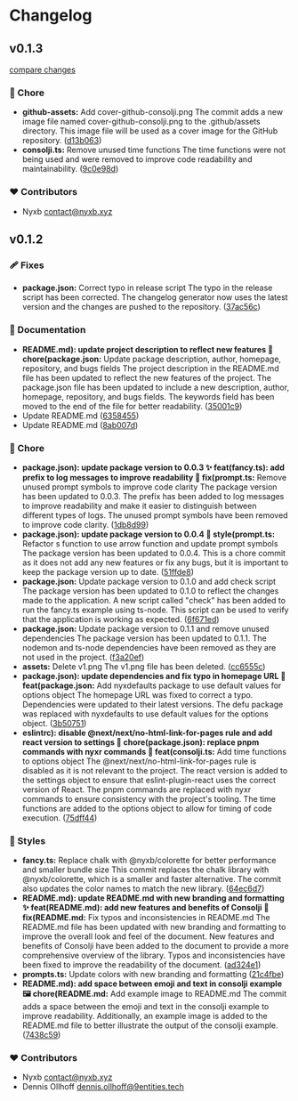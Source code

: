 # Changelog


## v0.1.3

[compare changes](https://github.com/nyxb/consolji/compare/v0.1.2...v0.1.3)


### 🏡 Chore

  - **github-assets:** Add cover-github-consolji.png The commit adds a new image file named cover-github-consolji.png to the .github/assets directory. This image file will be used as a cover image for the GitHub repository. ([d13b063](https://github.com/nyxb/consolji/commit/d13b063))
  - **consolji.ts:** Remove unused time functions The time functions were not being used and were removed to improve code readability and maintainability. ([9c0e98d](https://github.com/nyxb/consolji/commit/9c0e98d))

### ❤️  Contributors

- Nyxb <contact@nyxb.xyz>

## v0.1.2


### 🩹 Fixes

  - **package.json:** Correct typo in release script The typo in the release script has been corrected. The changelog generator now uses the latest version and the changes are pushed to the repository. ([37ac56c](https://github.com/nyxb/consolji/commit/37ac56c))

### 📖 Documentation

  - **README.md): update project description to reflect new features 🚀 chore(package.json:** Update package description, author, homepage, repository, and bugs fields The project description in the README.md file has been updated to reflect the new features of the project. The package.json file has been updated to include a new description, author, homepage, repository, and bugs fields. The keywords field has been moved to the end of the file for better readability. ([35001c9](https://github.com/nyxb/consolji/commit/35001c9))
  - Update README.md ([6358455](https://github.com/nyxb/consolji/commit/6358455))
  - Update README.md ([8ab007d](https://github.com/nyxb/consolji/commit/8ab007d))

### 🏡 Chore

  - **package.json): update package version to 0.0.3 ✨ feat(fancy.ts): add prefix to log messages to improve readability 🐛 fix(prompt.ts:** Remove unused prompt symbols to improve code clarity The package version has been updated to 0.0.3. The prefix has been added to log messages to improve readability and make it easier to distinguish between different types of logs. The unused prompt symbols have been removed to improve code clarity. ([1db8d99](https://github.com/nyxb/consolji/commit/1db8d99))
  - **package.json): update package version to 0.0.4 🎨 style(prompt.ts:** Refactor s function to use arrow function and update prompt symbols The package version has been updated to 0.0.4. This is a chore commit as it does not add any new features or fix any bugs, but it is important to keep the package version up to date. ([51ffde8](https://github.com/nyxb/consolji/commit/51ffde8))
  - **package.json:** Update package version to 0.1.0 and add check script The package version has been updated to 0.1.0 to reflect the changes made to the application. A new script called "check" has been added to run the fancy.ts example using ts-node. This script can be used to verify that the application is working as expected. ([6f671ed](https://github.com/nyxb/consolji/commit/6f671ed))
  - **package.json:** Update package version to 0.1.1 and remove unused dependencies The package version has been updated to 0.1.1. The nodemon and ts-node dependencies have been removed as they are not used in the project. ([f3a20ef](https://github.com/nyxb/consolji/commit/f3a20ef))
  - **assets:** Delete v1.png The v1.png file has been deleted. ([cc6555c](https://github.com/nyxb/consolji/commit/cc6555c))
  - **package.json): update dependencies and fix typo in homepage URL 🎉 feat(package.json:** Add nyxdefaults package to use default values for options object The homepage URL was fixed to correct a typo. Dependencies were updated to their latest versions. The defu package was replaced with nyxdefaults to use default values for the options object. ([3b50751](https://github.com/nyxb/consolji/commit/3b50751))
  - **eslintrc): disable @next/next/no-html-link-for-pages rule and add react version to settings 🔧 chore(package.json): replace pnpm commands with nyxr commands 🚀 feat(consolji.ts:** Add time functions to options object The @next/next/no-html-link-for-pages rule is disabled as it is not relevant to the project. The react version is added to the settings object to ensure that eslint-plugin-react uses the correct version of React. The pnpm commands are replaced with nyxr commands to ensure consistency with the project's tooling. The time functions are added to the options object to allow for timing of code execution. ([75dff44](https://github.com/nyxb/consolji/commit/75dff44))

### 🎨 Styles

  - **fancy.ts:** Replace chalk with @nyxb/colorette for better performance and smaller bundle size This commit replaces the chalk library with @nyxb/colorette, which is a smaller and faster alternative. The commit also updates the color names to match the new library. ([64ec6d7](https://github.com/nyxb/consolji/commit/64ec6d7))
  - **README.md): update README.md with new branding and formatting ✨ feat(README.md): add new features and benefits of Consolji 🐛 fix(README.md:** Fix typos and inconsistencies in README.md The README.md file has been updated with new branding and formatting to improve the overall look and feel of the document. New features and benefits of Consolji have been added to the document to provide a more comprehensive overview of the library. Typos and inconsistencies have been fixed to improve the readability of the document. ([ad324e1](https://github.com/nyxb/consolji/commit/ad324e1))
  - **prompts.ts:** Update colors with new branding and formatting ([21c4fbe](https://github.com/nyxb/consolji/commit/21c4fbe))
  - **README.md): add space between emoji and text in consolji example 🖼️ chore(README.md:** Add example image to README.md The commit adds a space between the emoji and text in the consolji example to improve readability. Additionally, an example image is added to the README.md file to better illustrate the output of the consolji example. ([7438c59](https://github.com/nyxb/consolji/commit/7438c59))

### ❤️  Contributors

- Nyxb <contact@nyxb.xyz>
- Dennis Ollhoff <dennis.ollhoff@9entities.tech>

